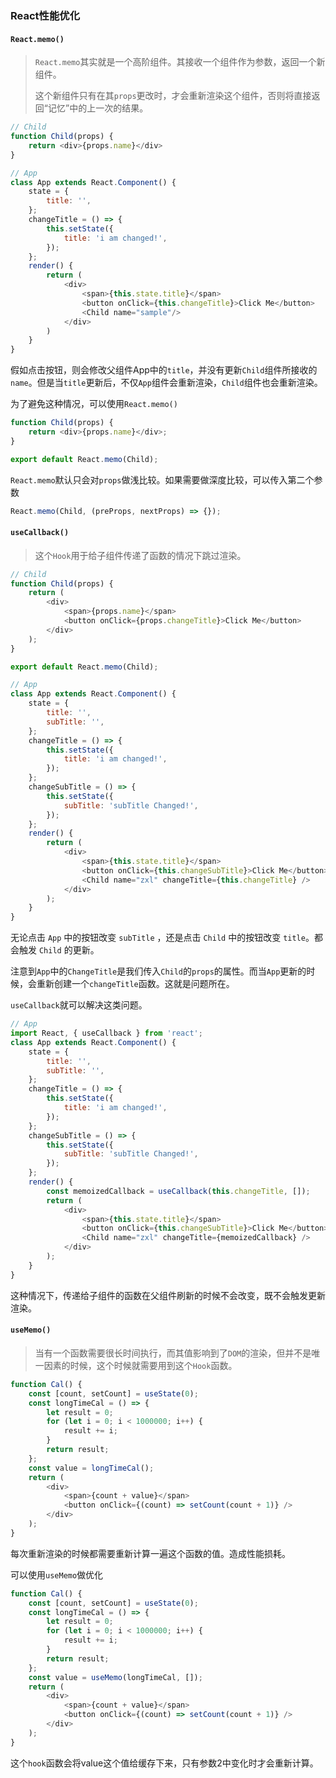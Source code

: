 ### React性能优化

#### `React.memo()`

> `React.memo`其实就是一个高阶组件。其接收一个组件作为参数，返回一个新组件。
>
> 这个新组件只有在其`props`更改时，才会重新渲染这个组件，否则将直接返回“记忆”中的上一次的结果。

```js
// Child
function Child(props) {
    return <div>{props.name}</div>
}
```

```javascript
// App
class App extends React.Component() {
	state = {
		title: '',
	};
	changeTitle = () => {
		this.setState({
			title: 'i am changed!',
		});
	};
	render() {
		return (
			<div>
				<span>{this.state.title}</span>
            	<button onClick={this.changeTitle}>Click Me</button>
				<Child name="sample"/>
			</div>
		)
	}
}
```

假如点击按钮，则会修改父组件App中的`title`，并没有更新`Child`组件所接收的`name`。但是当`title`更新后，不仅`App`组件会重新渲染，`Child`组件也会重新渲染。

为了避免这种情况，可以使用`React.memo()`

```js
function Child(props) {
    return <div>{props.name}</div>;
}

export default React.memo(Child);
```

`React.memo`默认只会对`props`做浅比较。如果需要做深度比较，可以传入第二个参数

```js
React.memo(Child, (preProps, nextProps) => {});
```



#### `useCallback()`

> 这个`Hook`用于给子组件传递了函数的情况下跳过渲染。

```js
// Child
function Child(props) {
    return (
        <div>
            <span>{props.name}</span>
            <button onClick={props.changeTitle}>Click Me</button>
        </div>
    );
}

export default React.memo(Child);
```

```js
// App
class App extends React.Component() {
    state = {
        title: '',
        subTitle: '',
    };
    changeTitle = () => {
        this.setState({
            title: 'i am changed!',
        });
    };
    changeSubTitle = () => {
        this.setState({
            subTitle: 'subTitle Changed!',
        });
    };
    render() {
        return (
            <div>
                <span>{this.state.title}</span>
                <button onClick={this.changeSubTitle}>Click Me</button>
                <Child name="zxl" changeTitle={this.changeTitle} />
            </div>
        );
    }
}
```

无论点击 `App` 中的按钮改变 `subTitle` ，还是点击 `Child` 中的按钮改变 `title`。都会触发 `Child` 的更新。

注意到`App`中的`ChangeTitle`是我们传入`Child`的`props`的属性。而当`App`更新的时候，会重新创建一个`changeTitle`函数。这就是问题所在。

`useCallback`就可以解决这类问题。

```js
// App
import React, { useCallback } from 'react';
class App extends React.Component() {
    state = {
        title: '',
        subTitle: '',
    };
    changeTitle = () => {
        this.setState({
            title: 'i am changed!',
        });
    };
    changeSubTitle = () => {
        this.setState({
            subTitle: 'subTitle Changed!',
        });
    };
    render() {
        const memoizedCallback = useCallback(this.changeTitle, []);
        return (
            <div>
                <span>{this.state.title}</span>
                <button onClick={this.changeSubTitle}>Click Me</button>
                <Child name="zxl" changeTitle={memoizedCallback} />
            </div>
        );
    }
}
```

这种情况下，传递给子组件的函数在父组件刷新的时候不会改变，既不会触发更新渲染。



#### `useMemo()`

> 当有一个函数需要很长时间执行，而其值影响到了`DOM`的渲染，但并不是唯一因素的时候，这个时候就需要用到这个`Hook`函数。

```js
function Cal() {
    const [count, setCount] = useState(0);
    const longTimeCal = () => {
        let result = 0;
        for (let i = 0; i < 1000000; i++) {
            result += i;
        }
        return result;
    };
    const value = longTimeCal();
    return (
        <div>
            <span>{count + value}</span>
            <button onClick={(count) => setCount(count + 1)} />
        </div>
    );
}
```

每次重新渲染的时候都需要重新计算一遍这个函数的值。造成性能损耗。

可以使用`useMemo`做优化

```js
function Cal() {
    const [count, setCount] = useState(0);
    const longTimeCal = () => {
        let result = 0;
        for (let i = 0; i < 1000000; i++) {
            result += i;
        }
        return result;
    };
    const value = useMemo(longTimeCal, []);
    return (
        <div>
            <span>{count + value}</span>
            <button onClick={(count) => setCount(count + 1)} />
        </div>
    );
}
```

这个`hook`函数会将value这个值给缓存下来，只有参数2中变化时才会重新计算。